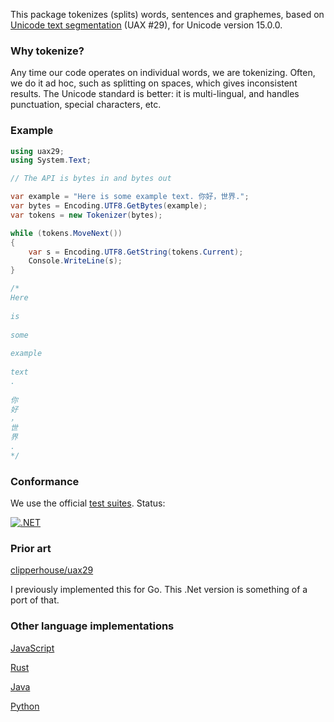 This package tokenizes (splits) words, sentences and graphemes, based on [Unicode text segmentation](https://unicode.org/reports/tr29/) (UAX #29), for Unicode version 15.0.0.

### Why tokenize?

Any time our code operates on individual words, we are tokenizing. Often, we do it ad hoc, such as splitting on spaces, which gives inconsistent results. The Unicode standard is better: it is multi-lingual, and handles punctuation, special characters, etc.

### Example

```csharp
using uax29;
using System.Text;

// The API is bytes in and bytes out

var example = "Here is some example text. 你好，世界.";
var bytes = Encoding.UTF8.GetBytes(example);
var tokens = new Tokenizer(bytes);

while (tokens.MoveNext())
{
	var s = Encoding.UTF8.GetString(tokens.Current);
	Console.WriteLine(s);
}

/*
Here
 
is
 
some
 
example
 
text
.
 
你
好
，
世
界
.
*/
```

### Conformance

We use the official [test suites](https://unicode.org/reports/tr41/tr41-26.html#Tests29). Status:

[![.NET](https://github.com/clipperhouse/uax29.net/actions/workflows/dotnet.yml/badge.svg)](https://github.com/clipperhouse/uax29.net/actions/workflows/dotnet.yml)

### Prior art

[clipperhouse/uax29](https://github.com/clipperhouse/uax29)

I previously implemented this for Go. This .Net version is something of a port of that.

### Other language implementations

[JavaScript](https://github.com/tc39/proposal-intl-segmenter)

[Rust](https://unicode-rs.github.io/unicode-segmentation/unicode_segmentation/trait.UnicodeSegmentation.html)

[Java](https://lucene.apache.org/core/3_5_0/api/core/org/apache/lucene/analysis/standard/StandardTokenizerImpl.html)

[Python](https://uniseg-python.readthedocs.io/en/latest/)
